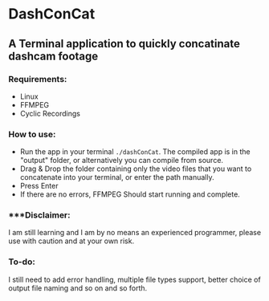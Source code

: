 # DashConCat
## A Terminal application to quickly concatinate dashcam footage

### Requirements:
- Linux
- FFMPEG
- Cyclic Recordings

### How to use:
- Run the app in your terminal `./dashConCat`. The compiled app is in the "output" folder, or alternatively you can compile from source.
- Drag & Drop the folder containing only the video files that you want to concatenate into your terminal, or enter the path manually.
- Press Enter
- If there are no errors, FFMPEG Should start running and complete.

### ***Disclaimer:
I am still learning and I am by no means an experienced programmer, please use with caution and at your own risk. 

### To-do:
I still need to add error handling, multiple file types support, better choice of output file naming and so on and so forth.